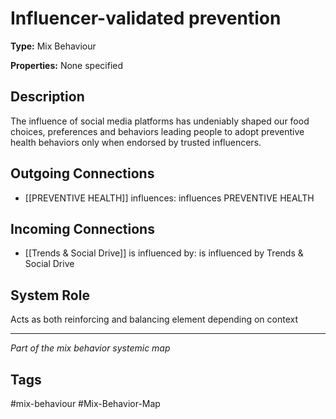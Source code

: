# Influencer-validated prevention

**Type:** Mix Behaviour

**Properties:** None specified

## Description
The influence of social media platforms has undeniably shaped our food choices, preferences and behaviors leading people to adopt preventive health behaviors only when endorsed by trusted influencers.

## Outgoing Connections
- [[PREVENTIVE HEALTH]] influences: influences PREVENTIVE HEALTH

## Incoming Connections
- [[Trends & Social Drive]] is influenced by: is influenced by Trends & Social Drive

## System Role
Acts as both reinforcing and balancing element depending on context

---
*Part of the mix behavior systemic map*

## Tags
#mix-behaviour #Mix-Behavior-Map
